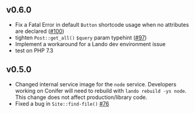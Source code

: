 ## v0.6.0

* Fix a Fatal Error in default `Button` shortcode usage when no attributes are declared ([#100](https://github.com/sitecrafting/conifer/issues/100))
* tighten `Post::get_all()` `$query` param typehint ([#97](https://github.com/sitecrafting/conifer/issues/97))
* Implement a workaround for a Lando dev environment issue
* test on PHP 7.3

## v0.5.0

* Changed internal service image for the `node` service. Developers working on Conifer will need to rebuild with `lando rebuild -ys node`. This change does not affect production/library code.
* Fixed a bug in `Site::find-file()` [#76](https://github.com/sitecrafting/conifer/issues/76)

